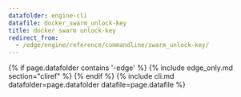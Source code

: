```yaml
---
datafolder: engine-cli
datafile: docker_swarm_unlock-key
title: docker swarm unlock-key
redirect_from:
  - /edge/engine/reference/commandline/swarm_unlock-key/
---
```


<!--
Sorry, but the contents of this page are automatically generated from
Docker's source code. If you want to suggest a change to the text that appears
here, you'll need to find the string by searching this repo:

https://github.com/docker/cli
-->

{% if page.datafolder contains '-edge' %}
  {% include edge_only.md section="cliref" %}
{% endif %}
{% include cli.md datafolder=page.datafolder datafile=page.datafile %}
